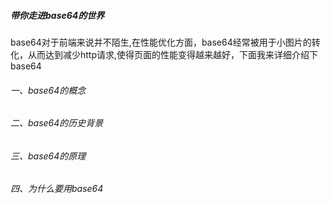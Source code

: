 ##### 带你走进base64的世界

base64对于前端来说并不陌生,在性能优化方面，base64经常被用于小图片的转化，从而达到减少http请求,使得页面的性能变得越来越好，下面我来详细介绍下base64

###### 一、base64的概念



###### 二、base64的历史背景

###### 三、base64的原理

###### 四、为什么要用base64